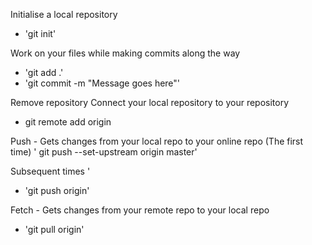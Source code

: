 Initialise a local repository
- 'git init'

Work on your files while making commits along the way
- 'git add .'
- 'git commit -m "Message goes here"'

Remove repository
Connect your local repository to your repository
- git remote add origin <the link to your online repo>

Push - Gets changes from your local repo to your online repo
(The first time) ' git push --set-upstream origin master'

Subsequent times '
- 'git push origin'

Fetch - Gets changes from your remote repo to your local repo
- 'git pull origin'
